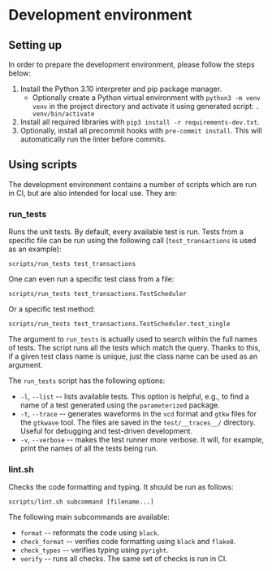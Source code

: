 # Development environment

## Setting up

In order to prepare the development environment, please follow the steps below:

1. Install the Python 3.10 interpreter and pip package manager.
    * Optionally create a Python virtual environment with `python3 -m venv venv` in the project directory and activate it using generated script: `. venv/bin/activate`
2. Install all required libraries with `pip3 install -r requirements-dev.txt`.
3. Optionally, install all precommit hooks with `pre-commit install`. This will automatically run the linter before commits.

## Using scripts

The development environment contains a number of scripts which are run in CI, but are also intended for local use. They are:

### run\_tests

Runs the unit tests. By default, every available test is run. Tests from a specific file can be run using the following call (`test_transactions` is used as an example):

```
scripts/run_tests test_transactions
```

One can even run a specific test class from a file:

```
scripts/run_tests test_transactions.TestScheduler
```

Or a specific test method:

```
scripts/run_tests test_transactions.TestScheduler.test_single
```

The argument to `run_tests` is actually used to search within the full names of tests. The script runs all the tests which match the query. Thanks to this, if a given test class name is unique, just the class name can be used as an argument.

The `run_tests` script has the following options:

* `-l`, `--list` -- lists available tests. This option is helpful, e.g., to find a name of a test generated using the `parameterized` package.
* `-t`, `--trace` -- generates waveforms in the `vcd` format and `gtkw` files for the `gtkwave` tool. The files are saved in the `test/__traces__/` directory. Useful for debugging and test-driven development.
* `-v`, `--verbose` -- makes the test runner more verbose. It will, for example, print the names of all the tests being run.

### lint.sh

Checks the code formatting and typing. It should be run as follows:

```
scripts/lint.sh subcommand [filename...]
```

The following main subcommands are available:

* `format` -- reformats the code using `black`.
* `check_format` -- verifies code formatting using `black` and `flake8`.
* `check_types` -- verifies typing using `pyright`.
* `verify` -- runs all checks. The same set of checks is run in CI.
